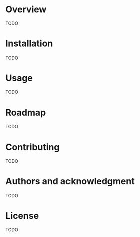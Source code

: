 
# Overview
TODO

# Installation
TODO

# Usage
TODO

# Roadmap
TODO

# Contributing
TODO

# Authors and acknowledgment
TODO

# License
TODO